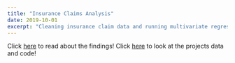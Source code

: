 ```yaml
---
title: "Insurance Claims Analysis"
date: 2019-10-01
excerpt: "Cleaning insurance claim data and running multivariate regression to obtain useful information regarding factors which influence claim amounts."
---
```



Click [here](https://docs.google.com/document/d/1JiHNffu65C4VVBNp8jE2TrcbWyxmbW0KABBAIPyCRqc/edit?usp=sharing) to read about the findings!
Click [here](https://github.com/poptropicaman52/insurance-claims-analysis) to look at the projects data and code!